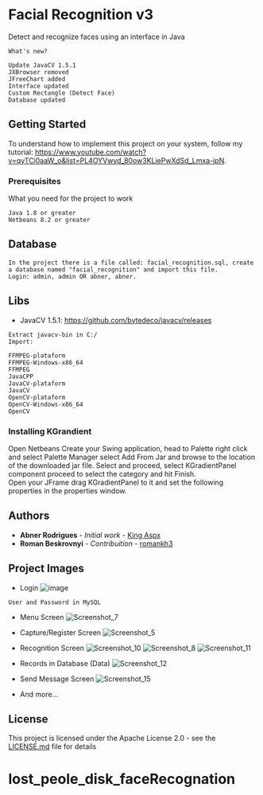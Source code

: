 # Facial Recognition v3

Detect and recognize faces using an interface in Java

```
What's new?

Update JavaCV 1.5.1
JXBrowser removed
JFreeChart added
Interface updated
Custom Rectangle (Detect Face)
Database updated

```

## Getting Started

To understand how to implement this project on your system, follow my tutorial: https://www.youtube.com/watch?v=qyTCi0aaW_o&list=PL4OYVwyd_80ow3KLiePwXdSd_Lmxa-jpN.

### Prerequisites

What you need for the project to work

```
Java 1.8 or greater
Netbeans 8.2 or greater
```

## Database

```
In the project there is a file called: facial_recognition.sql, create a database named "facial_recognition" and import this file.
Login: admin, admin OR abner, abner.
```

## Libs

* JavaCV 1.5.1: https://github.com/bytedeco/javacv/releases
```
Extract javacv-bin in C:/
Import:

FFMPEG-plataform
FFMPEG-Windows-x86_64
FFMPEG
JavaCPP
JavaCV-plataform
JavaCV
OpenCV-plataform
OpenCV-Windows-x86_64
OpenCV
```
### Installing KGrandient


Open Netbeans Create your Swing application, head to Palette right click and select Palette Manager select Add From Jar and browse to the location of the downloaded jar file. Select and proceed, select KGradientPanel component proceed to select the category and hit Finish. <br/>
Open your JFrame drag KGradientPanel to it and set the following properties in the properties window.


## Authors

* **Abner Rodrigues** - *Initial work* - [King Aspx](https://github.com/kingaspx)
* **Roman Beskrovnyi** - *Contribuition* - [romankh3](https://github.com/romankh3)

## Project Images

* Login
![image](https://user-images.githubusercontent.com/40338524/58438048-30e74c00-80a3-11e9-96e2-888a83464d9c.png)

 ```
 User and Password in MySQL
 ```

* Menu Screen
![Screenshot_7](https://user-images.githubusercontent.com/40338524/63235336-5b165900-c20f-11e9-96b1-98ed33a25f85.png)

* Capture/Register Screen
![Screenshot_5](https://user-images.githubusercontent.com/40338524/63235298-3c17c700-c20f-11e9-94fd-183673cab4d7.png)

* Recognition Screen
![Screenshot_10](https://user-images.githubusercontent.com/40338524/63235390-8c8f2480-c20f-11e9-9363-c1a3850b6fbe.png)
![Screenshot_8](https://user-images.githubusercontent.com/40338524/63235394-91ec6f00-c20f-11e9-843e-e02d1755244d.png)
![Screenshot_11](https://user-images.githubusercontent.com/40338524/63235409-a0d32180-c20f-11e9-9d1c-56f7e53f69f6.png)

* Records in Database (Data)
![Screenshot_12](https://user-images.githubusercontent.com/40338524/63235361-741f0a00-c20f-11e9-84d1-ce5d2b5e1afb.png)

* Send Message Screen
![Screenshot_15](https://user-images.githubusercontent.com/40338524/58438275-6d677780-80a4-11e9-8279-ce21e6e54ced.png)

* And more...

## License

This project is licensed under the Apache License 2.0 - see the [LICENSE.md](https://github.com/king-aspx/Facial-Recognition/blob/master/LICENSE) file for details
# lost_peole_disk_faceRecognation
